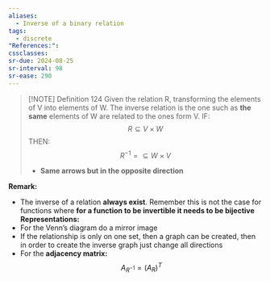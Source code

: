 ```yaml
---
aliases:
  - Inverse of a binary relation
tags:
  - discrete
"References:": 
cssclasses: 
sr-due: 2024-08-25
sr-interval: 98
sr-ease: 290
---
```


> [!NOTE] Definition 124 
> Given the relation R, transforming the elements of V into elements of W. The inverse relation is the one such as **the same** elements of W are related to the ones form V.
> IF: 
> $$
> R \subseteq V\times W
> $$
> THEN: 
> $$
> R^{-1} = \subseteq W \times V
> $$
> + **Same arrows but in the opposite direction**

**Remark:**
+ The inverse of a relation **always exist**. Remember this is not the case for functions where **for a function to be invertible it needs to be bijective**
**Representations:**
+ For the Venn’s diagram do a mirror image
+ If the relationship is only on one set, then a graph can be created, then in order to create the inverse graph just change all directions 
+ For the **adjacency matrix:**
$$
A_{R^{-1}} = (A_R)^T
$$